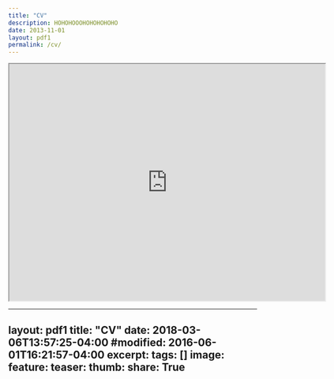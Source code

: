 ```yaml
---
title: "CV"
description: HOHOHOOOHOHOHOHOHO
date: 2013-11-01
layout: pdf1
permalink: /cv/
---
```

<iframe src="https://drive.google.com/file/d/187pRBZWSCQry1AxB9E4DExWZLnvAtbxx/preview" width="640" height="480"></iframe>

---
layout: pdf1
title: "CV"
date: 2018-03-06T13:57:25-04:00
#modified: 2016-06-01T16:21:57-04:00
excerpt:
tags: []
image:
  feature:
  teaser:
  thumb:
share: True
---